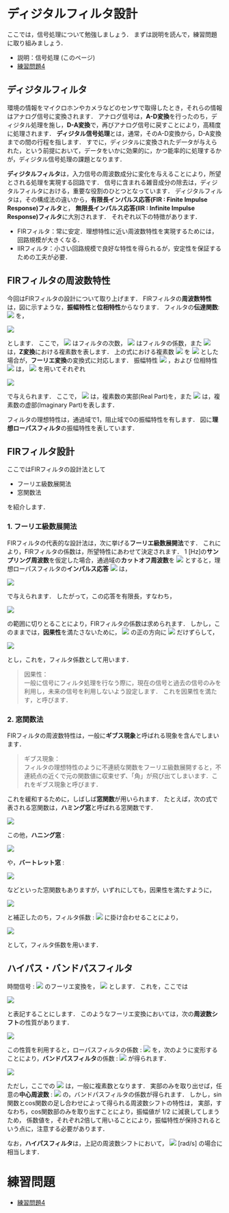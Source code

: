 # ディジタルフィルタ設計

ここでは，信号処理について勉強しましょう． 
まずは説明を読んで，練習問題に取り組みましょう．

   - 説明：信号処理 (このページ)
   - [練習問題4](https://github.com/Shimamura-Lab-SU/Sharing-Knowledge-Database/blob/master/python_exercise/04_digital_filter/exercise.md)

## ディジタルフィルタ

環境の情報をマイクロホンやカメラなどのセンサで取得したとき，それらの情報はアナログ信号に変換されます．
アナログ信号は，**A-D変換**を行ったのち，ディジタル処理を施し，**D-A変換**で，再びアナログ信号に戻すことにより，高精度に処理されます．
**ディジタル信号処理**とは，通常，そのA-D変換から，D-A変換までの間の行程を指します．
すでに，ディジタルに変換されたデ一タが与えられた，という前提において，データをいかに効果的に，かつ能率的に処理するかが，ディジタル信号処理の課題となります．

**ディジタルフィルタ**は，入力信号の周波数成分に変化を与えることにより，所望とされる処理を実現する回路です．
信号に含まれる雑音成分の除去は，ディジタルフィルタにおける，重要な役割のひとつとなっています．
ディジタルフィルタは，その構成法の違いから，**有限長インパルス応答(FIR : Finite Impulse Response)フィルタ**と，
**無限長インパルス応答(IIR : Infinite Impulse Response)フィルタ**に大別されます．
それぞれ以下の特徴があります．

- FIRフィルタ：常に安定．理想特性に近い周波数特性を実現するためには，回路規模が大きくなる．
- IIRフィルタ：小さい回路規模で良好な特性を得られるが，安定性を保証するための工夫が必要．

## FIRフィルタの周波数特性

今回はFIRフィルタの設計について取り上げます．
FIRフィルタの**周波数特性**は，図に示すような，**振幅特性**と**位相特性**からなります．
フィルタの**伝達関数**:
<img src="https://render.githubusercontent.com/render/math?math=%5Cdisplaystyle+T%28z%29%0A">
を，

<img src="https://render.githubusercontent.com/render/math?math=%5Cdisplaystyle+%5Cbegin%7Balign%7D%0AT%28z%29+%3D+%5Csum_%7Bi%3D0%7D%5E%7BS%7D+h_c%28i%29+z%5E%7B-i%7D%0A%5Cend%7Balign%7D" >

とします．
ここで，
<img src="https://render.githubusercontent.com/render/math?math=%5Cdisplaystyle+S" >
はフィルタの次数，
<img src="https://render.githubusercontent.com/render/math?math=%5Cdisplaystyle+h_c(i)" >
はフィルタの係数，また
<img src="https://render.githubusercontent.com/render/math?math=%5Cdisplaystyle+z" >
は，**Z変換**における複素数を表します．
上の式における複素数
<img src="https://render.githubusercontent.com/render/math?math=%5Cdisplaystyle+z" >
を
<img src="https://render.githubusercontent.com/render/math?math=%5Cdisplaystyle+z+%3D+e%5E%7Bj%5Comega%7D" >
とした場合が，**フーリエ変換**の変換式に対応します．
振幅特性
<img src="https://render.githubusercontent.com/render/math?math=%5Cdisplaystyle+A%28%5Comega%29" >
，および 位相特性
<img src="https://render.githubusercontent.com/render/math?math=%5Cdisplaystyle+%5Ctheta%28%5Comega%29" >
は，
<img src="https://render.githubusercontent.com/render/math?math=%5Cdisplaystyle+T%28e%5E%7Bj%5Comega%7D%29" >
を用いてそれぞれ

<img src="https://render.githubusercontent.com/render/math?math=%5Cdisplaystyle+%5Cbegin%7Balign%2A%7D%0A%26A%28%5Comega%29+%3D+%5Cleft%7C+T+%5Cleft%28e%5E%7Bj%5Comega%7D%5Cright%29+%5Cright%7C+%5Cqquad+%5Cleft%28+%5Cbecause+%5C%3B+z+%3D+e%5E%7Bj%5Comega%7D+%5Cright%29%5C%5C%0A%26%5Ctheta%28%5Comega%29+%3D+%5Ctan%5E%7B-1%7D+%5Cfrac%7B%5CIm+%5Cleft%5B+T+%5Cleft%28e%5E%7Bj%5Comega%7D%5Cright%29+%5Cright%5D%7D%7B%5CRe+%5Cleft%5B+T+%5Cleft%28e%5E%7Bj%5Comega%7D%5Cright%29+%5Cright%5D%7D%0A%5Cqquad+%5Cleft%28+%5Ctan+%5Ctheta%28%5Comega%29+%3D+%5Cfrac%7B%5CIm+%5Cleft%5B+T+%5Cleft%28e%5E%7Bj%5Comega%7D%5Cright%29+%5Cright%5D%7D%7B%5CRe+%5Cleft%5B+T+%5Cleft%28e%5E%7Bj%5Comega%7D%5Cright%29+%5Cright%5D%7D+%5Cright%29%0A%5Cend%7Balign%2A%7D"> 

で与えられます．
ここで，
<img src="https://render.githubusercontent.com/render/math?math=%5Cdisplaystyle+%5CRe" >
は，複素数の実部(Real Part)を，また
<img src="https://render.githubusercontent.com/render/math?math=%5Cdisplaystyle+%5CIm" >
は，複素数の虚部(Imaginary Part)を表します．

フィルタの理想特性は，通過域で1，阻止域で0の振幅特性を有します．
図に**理想ローパスフィルタ**の振幅特性を表しています．

## FIRフィルタ設計

ここではFIRフィルタの設計法として

- フーリエ級数展開法
- 窓関数法

を紹介します．

### 1. フーリエ級数展開法

FIRフィルタの代表的な設計法は，次に挙げる**フーリエ級数展開法**です．
これにより，FIRフィルタの係数は，所望特性にあわせて決定されます．
1 [Hz]の**サンプリング周波数**を仮定した場合，通過域の**カットオフ周波数**を
<img src="https://render.githubusercontent.com/render/math?math=%5Ctextstyle+%5Comega_c" >
とすると，理想ローパスフィルタの**インパルス応答**
<img src="https://render.githubusercontent.com/render/math?math=%5Ctextstyle+h%28n%29" >
は，

<img src="https://render.githubusercontent.com/render/math?math=%5Cdisplaystyle+%5Cbegin%7Balign%2A%7D%0Ah%28n%29+%3D+%5Cfrac%7B1%7D%7Bn%5Cpi%7D+%5Csin+%5Cleft%28+%5Comega_c+n+%5Cright%29+%5Cquad+%28-%5Cinfty+%3C+n+%3C+%2B%5Cinfty%29%0A%5Cend%7Balign%2A%7D" >

で与えられます．
したがって，この応答を有限長，すなわち，

<img src="https://render.githubusercontent.com/render/math?math=%5Cdisplaystyle+%5Cbegin%7Balign%2A%7D%0An+%3D+-N%2C%5C%2C-%28N-1%29%2C%5C%2C%5Cdots%2C-1%2C%5C%2C0%2C%5C%2C1%2C%5C%2C%5Cdots%2CN-1%2C%5C%2CN%0A%5Cend%7Balign%2A%7D" >

の範囲に切りとることにより，FIRフィルタの係数は求められます．
しかし，このままでは，**因果性**を満たさないために，
<img src="https://render.githubusercontent.com/render/math?math=%5Ctextstyle+n" >
の正の方向に
<img src="https://render.githubusercontent.com/render/math?math=%5Ctextstyle+N" >
だけずらして，

<img src="https://render.githubusercontent.com/render/math?math=%5Cdisplaystyle+%5Cbegin%7Balign%2A%7D%0Ah_c%28n%29+%3D+h%28n-N%29+%5Cquad+%28n+%3D+0%2C1%2C2%2C%5Cdots%2C2N%29%0A%5Cend%7Balign%2A%7D" >

とし，これを，フィルタ係数として用います．
> 因果性：  
> 一般に信号にフィルタ処理を行なう際に，現在の信号と過去の信号のみを利用し，未来の信号を利用しないよう設定します．
> これを因果性を満たす，と呼びます．

### 2. 窓関数法

FIRフィルタの周波数特性は，一般に**ギブス現象**と呼ばれる現象を含んでしまいます．
> ギブス現象：  
> フィルタの理想特性のように不連続な関数をフーリエ級数展開すると，不連続点の近くで元の関数値に収束せず、「角」が飛び出てしまいます．これをギブス現象と呼びます．

これを緩和するために，しばしば**窓関数**が用いられます．
たとえば，次の式で表される窓関数は，**ハミング窓**と呼ばれる窓関数です．

<img src="https://render.githubusercontent.com/render/math?math=%5Cdisplaystyle+%5Cbegin%7Balign%2A%7D%0Aw%28n%29+%3D+0.5+%2B+0.5+%5Ccos+%5Cleft%28+%5Cfrac%7Bn%7D%7BN%7D%5Cpi+%5Cright%29+%5Cquad+%28-N+%5Cleq+n+%5Cleq+N%29%0A%5Cend%7Balign%2A%7D" >

この他，**ハニング窓** :

<img src="https://render.githubusercontent.com/render/math?math=%5Cdisplaystyle+%5Cbegin%7Balign%2A%7D%0Aw%28n%29+%3D+0.5+%2B+0.5+%5Ccos+%5Cleft%28+%5Cfrac%7Bn%7D%7BN%7D%5Cpi+%5Cright%29+%5Cquad+%28-N+%5Cleq+n+%5Cleq+N%29%0A%5Cend%7Balign%2A%7D" >

や，**バートレット窓** :

<img src="https://render.githubusercontent.com/render/math?math=%5Cdisplaystyle+%5Cbegin%7Balign%2A%7D%0Aw%28n%29+%3D+1+-+%5Cfrac%7B%7Cn%7C%7D%7BN%7D+%5Cquad+%28-N+%5Cleq+n+%5Cleq+N%29%0A%5Cend%7Balign%2A%7D" >

などといった窓関数もありますが，いずれにしても，因果性を満たすように，

<img src="https://render.githubusercontent.com/render/math?math=%5Cdisplaystyle+%5Cbegin%7Balign%2A%7D%0Aw_c%28n%29+%3D+w%28n-N%29+%5Cquad+%28n+%3D+0%2C1%2C2%2C%5Cdots%2C2N%29%0A%5Cend%7Balign%2A%7D" >

と補正したのち，フィルタ係数 : 
<img src="https://render.githubusercontent.com/render/math?math=%5Cdisplaystyle+h_c%28n%29" >
に掛け合わせることにより，

<img src="https://render.githubusercontent.com/render/math?math=%5Cdisplaystyle+%5Cbegin%7Balign%2A%7D%0Ah_%7Bcw%7D%28n%29+%3D+w_c%28n%29+h_c%28n%29%0A%5Cend%7Balign%2A%7D" >

として，フィルタ係数を用います．

## ハイパス・バンドパスフィルタ

時間信号 : 
<img src="https://render.githubusercontent.com/render/math?math=%5Cdisplaystyle+g%28n%29" >
のフーリエ変換を，
<img src="https://render.githubusercontent.com/render/math?math=%5Cdisplaystyle+G+%5Cleft%28e%5E%7Bj%5Comega%7D%5Cright%29" >
とします．
これを，ここでは

<img src="https://render.githubusercontent.com/render/math?math=%5Cdisplaystyle+%5Cbegin%7Balign%2A%7D%0AG+%5Cleft%28e%5E%7Bj%5Comega%7D%5Cright%29+%3D+%5Cmathcal%7BF%7D+%5Cleft%5B+g%28n%29+%5Cright%5D%0A%5Cend%7Balign%2A%7D" >

と表記することにします．
このようなフーリエ変換においては，次の**周波数シフト**の性質があります．

<img src="https://render.githubusercontent.com/render/math?math=%5Cdisplaystyle+%5Cbegin%7Balign%2A%7D%0AG+%5Cleft%28e%5E%7Bj%28%5Comega-%5Comega_0%29%7D%5Cright%29+%3D+%5Cmathcal%7BF%7D+%5Cleft%5B+g%28n%29+%5Ccdot+e%5E%7Bj%5Comega_0+n%7D+%5Cright%5D%0A%5Cend%7Balign%2A%7D" >

この性質を利用すると，ローパスフィルタの係数 : 
<img src="https://render.githubusercontent.com/render/math?math=%5Cdisplaystyle+h_%7B%5Cmathrm%7BLP%7D%7D%28n%29" >
を，次のように変形することにより，**バンドパスフィルタ**の係数 : 
<img src="https://render.githubusercontent.com/render/math?math=%5Cdisplaystyle+h_%7B%5Cmathrm%7BBP%7D%7D%28n%29" >
が得られます．

<img src="https://render.githubusercontent.com/render/math?math=%5Cdisplaystyle+%5Cbegin%7Balign%2A%7D%0Ah_%7B%5Cmathrm%7BBP%7D%7D%28n%29+%3D+h_%7B%5Cmathrm%7BLP%7D%7D%28n%29+%5Ccdot+e%5E%7Bj%5Comega_0+n%7D%0A%5Cend%7Balign%2A%7D" >

ただし，ここでの
<img src="https://render.githubusercontent.com/render/math?math=%5Cdisplaystyle+h_%7B%5Cmathrm%7BBP%7D%7D%28n%29" >
は，一般に複素数となります．
実部のみを取り出せば，任意の**中心周波数** : 
<img src="https://render.githubusercontent.com/render/math?math=%5Cdisplaystyle+%5Comega_0%0A" >
の，バンドパスフィルタの係数が得られます．
しかし，sin関数とcos関数の足し合わせによって得られる周波数シフトの特性は，
実部，すなわち，cos関数部のみを取り出すことにより，振幅値が 1/2 に減衰してしまうため，
係数値を，それぞれ2倍して用いることにより，振幅特性が保持されるという点に，注意する必要があります．

なお，**ハイパスフィルタ**は，上記の周波数シフトにおいて，
<img src="https://render.githubusercontent.com/render/math?math=%5Cdisplaystyle+%5Comega_0+%3D+%5Cpi%0A" >
[rad/s] の場合に相当します．

# 練習問題

- [練習問題4](https://github.com/Shimamura-Lab-SU/Sharing-Knowledge-Database/blob/master/python_exercise/04_digital_filter/exercise.md)
